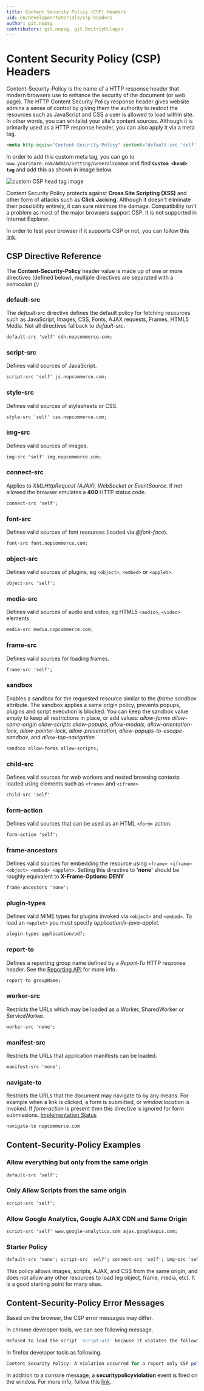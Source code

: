```yaml
---
title: Content Security Policy (CSP) Headers
uid: en/developer/tutorials/csp-headers
author: git.nopsg
contributors: git.nopsg, git.DmitriyKulagin
---
```


# Content Security Policy (CSP) Headers

Content-Security-Policy is the name of a HTTP response header that modern browsers use to enhance the security of the document (or web page). The HTTP Content Security Policy response header gives website admins a sense of control by giving them the authority to restrict the resources such as JavaScript and CSS a user is allowed to load within site. In other words, you can whitelist your site's content sources. Although it is primarily used as a HTTP response header, you can also apply it via a meta tag.

```html
<meta http-equiv="Content-Security-Policy" content="default-src 'self'; img-src 'self' https://img.nopcommerce.com; object-src 'none'; script-src 'self'; style-src 'self'; frame-ancestors 'self'; base-uri 'self'; form-action 'self';">
```

In order to add this custom meta tag, you can go to `www.yourStore.com/Admin/Setting/GeneralCommon` and find **`Custom <head> tag`** and add this as shown in image below.

![custom CSP head tag image](_static/csp-headers/custom-csp-head-tag.png)

Content Security Policy protects against **Cross Site Scripting (XSS)** and other form of attacks such as **Click Jacking**. Although it doesn't eliminate their possibility entirely, it can sure minimize the damage. Compatibility isn't a problem as most of the major browsers support CSP. It is not supported in Internet Explorer.

In order to test your browser if it supports CSP or not, you can follow this [link](https://content-security-policy.com/browser-test/).

## CSP Directive Reference

The **Content-Security-Policy** header value is made up of one or more directives (defined below), multiple directives are separated with a *semicolon (;)*

### default-src

The *default-src* directive defines the default policy for fetching resources such as JavaScript, Images, CSS, Fonts, AJAX requests, Frames, HTML5 Media. Not all directives fallback to *default-src*.

```html
default-src 'self' cdn.nopcommerce.com;
```

### script-src

Defines valid sources of JavaScript.

```html
script-src 'self' js.nopcommerce.com;
```

### style-src

Defines valid sources of stylesheets or CSS.

```html
style-src 'self' css.nopcommerce.com;
```

### img-src

Defines valid sources of images.

```html
img-src 'self' img.nopcommerce.com;
```

### connect-src

Applies to *XMLHttpRequest (AJAX), WebSocket or EventSource*. If not allowed the browser emulates a **400** HTTP status code.

```html
connect-src 'self';
```

### font-src

Defines valid sources of font resources (loaded via *@font-face*).

```html
font-src font.nopcommerce.com;
```

### object-src

Defines valid sources of plugins, eg `<object>`, `<embed>` or `<applet>`.

```html
object-src 'self';
```

### media-src

Defines valid sources of audio and video, eg HTML5 `<audio>`, `<video>` elements.

```html
media-src media.nopcommerce.com;
```

### frame-src

Defines valid sources for loading frames.

```html
frame-src 'self';
```

### sandbox

Enables a sandbox for the requested resource similar to the *iframe sandbox* attribute. The sandbox applies a same origin policy, prevents popups, plugins and script execution is blocked. You can keep the sandbox value empty to keep all restrictions in place, or add values: *allow-forms allow-same-origin allow-scripts allow-popups, allow-modals, allow-orientation-lock, allow-pointer-lock, allow-presentation, allow-popups-to-escape-sandbox,* and *allow-top-navigation*

```html
sandbox allow-forms allow-scripts;
```

### child-src

Defines valid sources for web workers and nested browsing contexts loaded using elements such as `<frame>` and `<iframe>`

```html
child-src 'self'
```

### form-action

Defines valid sources that can be used as an HTML `<form>` action.

```html
form-action 'self';
```

### frame-ancestors

Defines valid sources for embedding the resource using `<frame> <iframe> <object> <embed> <applet>`. Setting this directive to **'none'** should be roughly equivalent to **X-Frame-Options: DENY**

```html
frame-ancestors 'none';
```

### plugin-types

Defines valid MIME types for plugins invoked via `<object>` and `<embed>`. To load an `<applet>` you must specify *application/x-java-applet*.

```html
plugin-types application/pdf;
```

### report-to

Defines a reporting group name defined by a *Report-To* HTTP response header. See the [Reporting API](https://w3c.github.io/reporting/) for more info.

```html
report-to groupName;
```

### worker-src

Restricts the URLs which may be loaded as a Worker, SharedWorker or ServiceWorker.

```html
worker-src 'none';
```

### manifest-src

Restricts the URLs that application manifests can be loaded.

```html
manifest-src 'none';
```

### navigate-to

Restricts the URLs that the document may navigate to by any means. For example when a link is clicked, a form is submitted, or *window.location* is invoked. If *form-action* is present then this directive is ignored for form submissions. [Implementation Status](https://www.chromestatus.com/features/6457580339593216)

```html
navigate-to nopcommerce.com
```

## Content-Security-Policy Examples

### Allow everything but only from the same origin

```html
default-src 'self';
```

### Only Allow Scripts from the same origin

```html
script-src 'self';
```

### Allow Google Analytics, Google AJAX CDN and Same Origin

```html
script-src 'self' www.google-analytics.com ajax.googleapis.com;
```

### Starter Policy

```html
default-src 'none'; script-src 'self'; connect-src 'self'; img-src 'self'; style-src 'self';
```

This policy allows images, scripts, AJAX, and CSS from the same origin, and does not allow any other resources to load (eg object, frame, media, etc). It is a good starting point for many sites.

## Content-Security-Policy Error Messages

Based on the browser, the CSP error messages may differ.

In chrome developer tools, we can see following message.

```js
Refused to load the script 'script-uri' because it violates the following Content Security Policy directive: "your CSP directive".
```

In firefox developer tools as following.

```js
Content Security Policy: A violation occurred for a report-only CSP policy ("An attempt to execute inline scripts has been blocked"). The behavior was allowed, and a CSP report was sent.
```

In addition to a console message, a **securitypolicyviolation** event is fired on the window. For more info, follow this [link](https://www.w3.org/TR/CSP2/#firing-securitypolicyviolationevent-events.).
